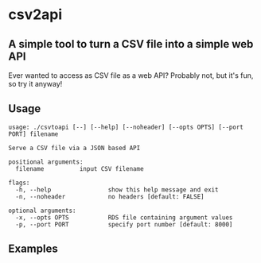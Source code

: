 # csv2api

## A simple tool to turn a CSV file into a simple web API

Ever wanted to access as CSV file as a web API? Probably not, but it's fun, so try it anyway!

## Usage

```
usage: ./csvtoapi [--] [--help] [--noheader] [--opts OPTS] [--port PORT] filename

Serve a CSV file via a JSON based API

positional arguments:
  filename			input CSV filename

flags:
  -h, --help			    show this help message and exit
  -n, --noheader			no headers [default: FALSE]

optional arguments:
  -x, --opts OPTS			RDS file containing argument values
  -p, --port PORT			specify port number [default: 8000]
```

## Examples

